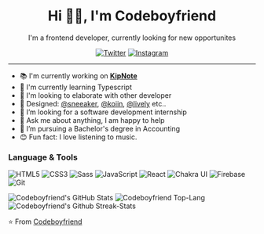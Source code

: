 <div align='center'>
<h1>Hi 👋🏻, I'm Codeboyfriend</h1>

I'm a frontend developer, currently looking for new opportunites

<a href="https://www.twitter.com/codeboyfriend" target="_blank"><img src="https://img.shields.io/badge/Twitter-%23E4405F.svg?&style=flat-square&logo=instagram&logoColor=white" alt="Twitter"></a>
<a href="https://www.instagram.com/codeboyfriend" target="_blank"><img src="https://img.shields.io/badge/Instagram-%23E4405F.svg?&style=flat-square&logo=instagram&logoColor=white" alt="Instagram"></a>
</div>

-----

- 📚 I'm currently working on [**KipNote**](KipNote.netlify.app)
- 💾 I'm currently learning Typescript
- 👯 I'm looking to elaborate with other developer
- 💅 Designed: [@sneeaker](Sneeakers.netlify.app), [@koiin](Koiin.netlify.app), [@lively](lively.netlify.app) etc..
- 👯 I’m looking for a software development internship
- 💬 Ask me about anything, I am happy to help
- 💼 I’m pursuing a Bachelor's degree in Accounting
- 😊 Fun fact: I love listening to music.

### Language & Tools
![HTML5](https://img.shields.io/badge/-HTML5-000000?style=flat&logo=html5)
![CSS3](https://img.shields.io/badge/-CSS3-000000?style=flat&logo=css3)
![Sass](https://img.shields.io/badge/-Sass-000000?style=flat&logo=sass)
![JavaScript](https://img.shields.io/badge/-JavaScript-000000?style=flat&logo=javascript)
![React](https://img.shields.io/badge/-React-222222?style=flat&logo=React&logoColor=61DAFB)
![Chakra UI](https://img.shields.io/badge/-Chakra%20UI-222222?style=flat&logo=Chakraui&logoColor=61DAFB)
![Firebase](https://img.shields.io/badge/-Firebase-FFCA28?style=flat-square&logo=firebase&logoColor=ffffff)
![Git](https://img.shields.io/badge/-Git-222222?style=flat&logo=git&logoColor=F05032)


<img src="https://github-readme-stats.vercel.app/api?username=codeboyfriend&&show_icons=true&theme=radical&line_height=27&v=5" alt="Codeboyfriend's GitHub Stats" />
<img src="https://github-readme-stats.vercel.app/api/top-langs/?username=codeboyfriend&theme=radical&light" alt="Codeboyfriend Top-Lang" />
<img src="https://github-readme-streak-stats.herokuapp.com/?user=codeboyfriend&theme=radical&line" alt="Codeboyfriend's Github Streak-Stats" />

⭐️ From [Codeboyfriend](https://github.com/codeboyfriend)
